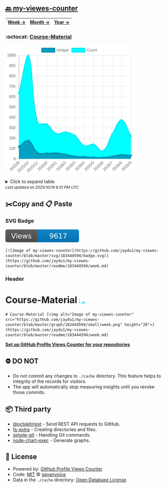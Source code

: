 ## [🔙 my-viewes-counter](https://github.com/jaydu1/my-viewes-counter)
| [**Week →**](https://github.com/jaydu1/my-viewes-counter/blob/master/readme/183444594/week.md) | [**Month →**](https://github.com/jaydu1/my-viewes-counter/blob/master/readme/183444594/month.md) | [**Year →**](https://github.com/jaydu1/my-viewes-counter/blob/master/readme/183444594/year.md) |
| ---- | ---- | ----- |
### :octocat: [Course-Material](https://github.com/jaydu1/Course-Material)
![Image of my-viewes-counter](https://github.com/jaydu1/my-viewes-counter/blob/master/graph/183444594/large/year.png)

<details>
	<summary>Click to expand table</summary>
	<h2>:calendar: Year Page Views Table</h2>
<table>
	<tr>
		<th>
			Last Updated
		</th>
		<th>
			Unique
		</th>
		<th>
			Count
		</th>
	</tr>
	<tr>
		<td>
			<code>2025/10/1</code>
		</td>
		<td>
			<code>33</code>
		</td>
		<td>
			<code>220</code>
		</td>
	</tr>
	<tr>
		<td>
			<code>2025/9/1</code>
		</td>
		<td>
			<code>39</code>
		</td>
		<td>
			<code>374</code>
		</td>
	</tr>
	<tr>
		<td>
			<code>2025/8/1</code>
		</td>
		<td>
			<code>24</code>
		</td>
		<td>
			<code>238</code>
		</td>
	</tr>
	<tr>
		<td>
			<code>2025/7/1</code>
		</td>
		<td>
			<code>13</code>
		</td>
		<td>
			<code>76</code>
		</td>
	</tr>
	<tr>
		<td>
			<code>2025/6/1</code>
		</td>
		<td>
			<code>14</code>
		</td>
		<td>
			<code>139</code>
		</td>
	</tr>
	<tr>
		<td>
			<code>2025/5/1</code>
		</td>
		<td>
			<code>20</code>
		</td>
		<td>
			<code>126</code>
		</td>
	</tr>
	<tr>
		<td>
			<code>2025/4/1</code>
		</td>
		<td>
			<code>24</code>
		</td>
		<td>
			<code>223</code>
		</td>
	</tr>
	<tr>
		<td>
			<code>2025/3/1</code>
		</td>
		<td>
			<code>43</code>
		</td>
		<td>
			<code>258</code>
		</td>
	</tr>
	<tr>
		<td>
			<code>2025/2/1</code>
		</td>
		<td>
			<code>56</code>
		</td>
		<td>
			<code>243</code>
		</td>
	</tr>
	<tr>
		<td>
			<code>2025/1/1</code>
		</td>
		<td>
			<code>54</code>
		</td>
		<td>
			<code>333</code>
		</td>
	</tr>
	<tr>
		<td>
			<code>2024/12/1</code>
		</td>
		<td>
			<code>60</code>
		</td>
		<td>
			<code>349</code>
		</td>
	</tr>
	<tr>
		<td>
			<code>2024/11/1</code>
		</td>
		<td>
			<code>176</code>
		</td>
		<td>
			<code>996</code>
		</td>
	</tr>
	<tr>
		<td>
			<code>2024/10/1</code>
		</td>
		<td>
			<code>117</code>
		</td>
		<td>
			<code>635</code>
		</td>
	</tr>
</table>

</details>
<small><i>Last updated on 2025/10/19 6:31 PM UTC</i></small>

## ✂️Copy and 📋 Paste
### SVG Badge
[![Image of my-viewes-counter](https://github.com/jaydu1/my-viewes-counter/blob/master/svg/183444594/badge.svg)](https://github.com/jaydu1/my-viewes-counter/blob/master/readme/183444594/week.md)
```readme
[![Image of my-viewes-counter](https://github.com/jaydu1/my-viewes-counter/blob/master/svg/183444594/badge.svg)](https://github.com/jaydu1/my-viewes-counter/blob/master/readme/183444594/week.md)
```
### Header
# Course-Material [<img alt="Image of my-viewes-counter" src="https://github.com/jaydu1/my-viewes-counter/blob/master/graph/183444594/small/week.png" height="20">](https://github.com/jaydu1/my-viewes-counter/blob/master/readme/183444594/week.md)
```readme
# Course-Material [<img alt="Image of my-viewes-counter" src="https://github.com/jaydu1/my-viewes-counter/blob/master/graph/183444594/small/week.png" height="20">](https://github.com/jaydu1/my-viewes-counter/blob/master/readme/183444594/week.md)
```
[**Set up GitHub Profile Views Counter for your repositories**](https://github.com/gayanvoice/github-profile-views-counter)
## ⛔ DO NOT
- Do not commit any changes to `./cache` directory. This feature helps to integrity of the records for visitors.
- The app will automatically stop measuring insights until you revoke those commits.
## 📦 Third party

- [@octokit/rest](https://www.npmjs.com/package/@octokit/rest) - Send REST API requests to GitHub.
- [fs-extra](https://www.npmjs.com/package/fs-extra) - Creating directories and files.
- [simple-git](https://www.npmjs.com/package/simple-git) - Handling Git commands.
- [node-chart-exec](https://www.npmjs.com/package/node-chart-exec) - Generate graphs.
## 📄 License
- Powered by: [GitHub Profile Views Counter](https://github.com/gayanvoice/github-profile-views-counter)
- Code: [MIT](./LICENSE) © [gayanvoice](https://github.com/gayanvoice/github-profile-views-counter)
- Data in the `./cache` directory: [Open Database License](https://opendatacommons.org/licenses/odbl/1-0/)